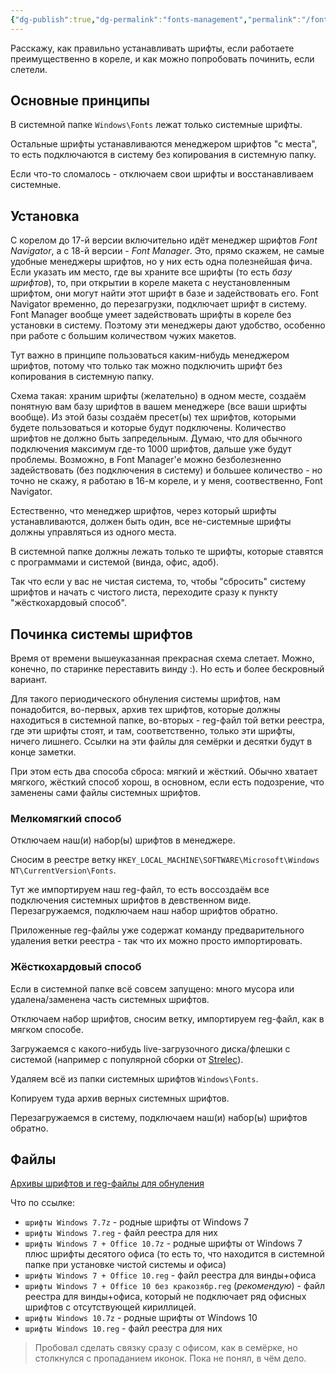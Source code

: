 ```yaml
---
{"dg-publish":true,"dg-permalink":"fonts-management","permalink":"/fonts-management/","created":"2023-10-09T12:57:03.979+07:00","updated":"2024-01-08T18:33:01.924+07:00"}
---
```


Расскажу, как правильно устанавливать шрифты, если работаете преимущественно в кореле, и как можно попробовать починить, если слетели.
## Основные принципы

В системной папке `Windows\Fonts` лежат только системные шрифты.

Остальные шрифты устанавливаются менеджером шрифтов "с места", то есть подключаются в систему без копирования в системную папку.

Если что-то сломалось - отключаем свои шрифты и восстанавливаем системные.

## Установка

С корелом до 17-й версии включительно идёт менеджер шрифтов *Font Navigator*, а с 18-й версии - *Font Manager*. Это, прямо скажем, не самые удобные менеджеры шрифтов, но у них есть одна полезнейшая фича. Если указать им место, где вы храните все шрифты (то есть *базу шрифтов*), то, при открытии в кореле макета с неустановленным шрифтом, они могут найти этот шрифт в базе и задействовать его. Font Navigator временно, до перезагрузки, подключает шрифт в систему. Font Manager вообще умеет задействовать шрифты в кореле без установки в систему. Поэтому эти менеджеры дают удобство, особенно при работе с большим количеством чужих макетов.

Тут важно в принципе пользоваться каким-нибудь менеджером шрифтов, потому что только так можно подключить шрифт без копирования в системную папку. 

Схема такая: храним шрифты (желательно) в одном месте, создаём понятную вам базу шрифтов в вашем менеджере (все ваши шрифты вообще). Из этой базы создаём пресет(ы) тех шрифтов, которыми будете пользоваться и которые будут подключены. Количество шрифтов не должно быть запредельным. Думаю, что для обычного подключения максимум где-то 1000 шрифтов, дальше уже будут проблемы. Возможно, в Font Manager'е можно безболезненно задействовать (без подключения в систему) и большее количество - но точно не скажу, я работаю в 16-м кореле, и у меня, соотвественно, Font Navigator. 

Естественно, что менеджер шрифтов, через который шрифты устанавливаются, должен быть один, все не-системные шрифты должны управляться из одного места.

В системной папке должны лежать только те шрифты, которые ставятся с программами и системой (винда, офис, адоб).

Так что если у вас не чистая система, то, чтобы "сбросить" систему шрифтов и начать с чистого листа, переходите сразу к пункту "жёсткохардовый способ".

## Починка системы шрифтов

Время от времени вышеуказанная прекрасная схема слетает. Можно, конечно, по старинке переставить винду :). Но есть и более бескровный вариант.

Для такого периодического обнуления системы шрифтов, нам понадобится, во-первых, архив тех шрифтов, которые должны находиться в системной папке, во-вторых - reg-файл той ветки реестра, где эти шрифты стоят, и там, соответственно, только эти шрифты, ничего лишнего. Ссылки на эти файлы для семёрки и десятки будут в конце заметки.

При этом есть два способа сброса: мягкий и жёсткий. Обычно хватает мягкого, жёсткий способ хорош, в основном, если есть подозрение, что заменены сами файлы системных шрифтов.

### Мелкомягкий способ

Отключаем наш(и) набор(ы) шрифтов в менеджере.

Сносим в реестре ветку `HKEY_LOCAL_MACHINE\SOFTWARE\Microsoft\Windows NT\CurrentVersion\Fonts`.

Тут же импортируем наш reg-файл, то есть воссоздаём все подключения системных шрифтов в девственном виде. Перезагружаемся, подключаем наш набор шрифтов обратно.

Приложенные reg-файлы уже содержат команду предварительного удаления ветки реестра - так что их можно просто импортировать.

### Жёсткохардовый способ

Если в системной папке всё совсем запущено: много мусора или удалена/заменена часть системных шрифтов.

Отключаем набор шрифтов, сносим ветку, импортируем reg-файл, как в мягком способе.

Загружаемся с какого-нибудь live-загрузочного диска/флешки с системой (например с популярной сборки от [Strelec](https://sergeistrelec.name)).

Удаляем всё из папки системных шрифтов `Windows\Fonts`.

Копируем туда архив верных системных шрифтов.

Перезагружаемся в систему, подключаем наш(и) набор(ы) шрифтов обратно.

## Файлы

[Архивы шрифтов и reg-файлы для обнуления](https://cloud.mail.ru/public/9fvH/dMUaGGPnK)

Что по ссылке:
- `шрифты Windows 7.7z` - родные шрифты от Windows 7
- `шрифты Windows 7.reg` - файл реестра для них
- `шрифты Windows 7 + Office 10.7z` - родные шрифты от Windows 7 плюс шрифты десятого офиса (то есть то, что находится в системной папке при установке чистой системы и офиса)
- `шрифты Windows 7 + Office 10.reg` - файл реестра для винды+офиса
- `шрифты Windows 7 + Office 10 без кракозябр.reg` (*рекомендую*) - файл реестра для винды+офиса, который не подключает ряд офисных шрифтов с отсутствующей кириллицей.
- `шрифты Windows 10.7z` - родные шрифты от Windows 10
- `шрифты Windows 10.reg` - файл реестра для них

> Пробовал сделать связку сразу с офисом, как в семёрке, но столкнулся с пропаданием иконок. Пока не понял, в чём дело.